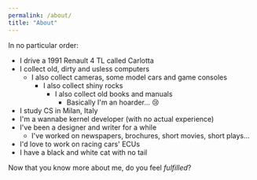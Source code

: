 ```yaml
---
permalink: /about/
title: "About"
---
```


In no particular order:

- I drive a 1991 Renault 4 TL called Carlotta
- I collect old, dirty and usless computers
  - I also collect cameras, some model cars and game consoles
    - I also collect shiny rocks
      - I also collect old books and manuals
        - Basically I'm an hoarder... 😢
- I study CS in Milan, Italy
- I'm a wannabe kernel developer (with no actual experience)
- I've been a designer and writer for a while
  - I've worked on newspapers, brochures, short movies, short plays...
- I'd love to work on racing cars' ECUs
- I have a black and white cat with no tail

Now that you know more about me, do you feel *fulfilled*?